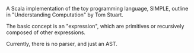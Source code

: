 A Scala implementation of the toy programming language, SIMPLE, outline in "Understanding Computation" by Tom Stuart.

The basic concept is an "expression", which are primitives or recursively composed of other expressions.


Currently, there is no parser, and just an AST.